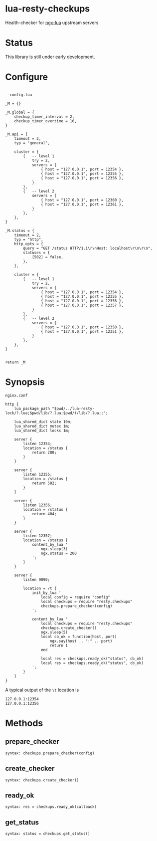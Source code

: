 lua-resty-checkups
====

Health-checker for [ngx-lua](https://github.com/chaoslawful/lua-nginx-module) upstream servers


Status
======

This library is still under early development.

Configure
======

```

--config.lua

_M = {}

_M.global = {
    checkup_timer_interval = 2,
    checkup_timer_overtime = 10,
}

_M.api = {
    timeout = 2,
    typ = "general",

    cluster = {
        {   -- level 1
            try = 2,
            servers = {
                { host = "127.0.0.1", port = 12354 },
                { host = "127.0.0.1", port = 12355 },
                { host = "127.0.0.1", port = 12356 },
            }
        },
        {   -- level 2
            servers = {
                { host = "127.0.0.1", port = 12360 },
                { host = "127.0.0.1", port = 12361 },
            }
        },
    },
}

_M.status = {
    timeout = 2,
    typ = "http",
    http_opts = {
        query = "GET /status HTTP/1.1\r\nHost: localhost\r\n\r\n",
        statuses = {
            [502] = false,
        },
    },

    cluster = {
        {   -- level 1
            try = 2,
            servers = {
                { host = "127.0.0.1", port = 12354 },
                { host = "127.0.0.1", port = 12355 },
                { host = "127.0.0.1", port = 12356 },
                { host = "127.0.0.1", port = 12357 },
            }
        },
        {   -- level 2
            servers = {
                { host = "127.0.0.1", port = 12350 },
                { host = "127.0.0.1", port = 12351 },
            }
        },
    },
}


return _M

```

Synopsis
========


```
nginx.conf

http {
	lua_package_path "$pwd/../lua-resty-lock/?.lua;$pwd/lib/?.lua;$pwd/t/lib/?.lua;;";

    lua_shared_dict state 10m;
    lua_shared_dict mutex 1m;
    lua_shared_dict locks 1m;

    server {
        listen 12354;
        location = /status {
            return 200;
        }
    }

    server {
        listen 12355;
        location = /status {
            return 502;
        }
    }

    server {
        listen 12356;
        location = /status {
            return 404;
        }
    }

    server {
        listen 12357;
        location = /status {
            content_by_lua '
                ngx.sleep(3)
                ngx.status = 200
            ';
        }
    }

	server {
		listen 9090;

		location = /t {
    		init_by_lua '
        		local config = require "config"
        		local checkups = require "resty.checkups"
        		checkups.prepare_checker(config)
    		';

     		content_by_lua '
            	local checkups = require "resty.checkups"
            	checkups.create_checker()
            	ngx.sleep(5)
            	local cb_ok = function(host, port)
                	ngx.say(host .. ":" .. port)
                    return 1
            	end

            	local res = checkups.ready_ok("status", cb_ok)
            	local res = checkups.ready_ok("status", cb_ok)
        	';
		}
	}
}
```

A typical output of the `\t` location is

```
127.0.0.1:12354
127.0.0.1:12356
```


Methods
=======

## prepare_checker


`syntax: checkups.prepare_checker(config)`


## create_checker

`syntax: checkups.create_checker()`


## ready_ok

`syntax: res = checkups.ready_ok(callback)`


## get_status

`syntax: status = checkups.get_status()`
